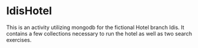 # IdisHotel
This is an activity utilizing mongodb for the fictional Hotel branch Idis. It contains a few collections necessary to run the hotel as well as two search exercises.
